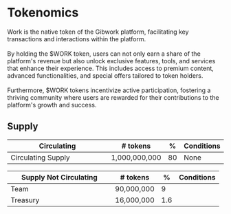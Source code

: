 # Tokenomics

Work is the native token of the Gibwork platform, facilitating key transactions and interactions within the platform. \
\
By holding the $WORK token, users can not only earn a share of the platform's revenue but also unlock exclusive features, tools, and services that enhance their experience. This includes access to premium content, advanced functionalities, and special offers tailored to token holders. \
\
Furthermore, $WORK tokens incentivize active participation, fostering a thriving community where users are rewarded for their contributions to the platform's growth and success.

## Supply

<table><thead><tr><th width="228">Circulating</th><th># tokens	</th><th data-type="number">%	</th><th>Conditions</th></tr></thead><tbody><tr><td>Circulating Supply</td><td>1,000,000,000</td><td>80</td><td>None</td></tr></tbody></table>



<table><thead><tr><th width="227">Supply Not Circulating</th><th># tokens	</th><th data-type="number">%</th><th>Conditions</th></tr></thead><tbody><tr><td>Team</td><td>90,000,000</td><td>9</td><td></td></tr><tr><td>Treasury</td><td>16,000,000</td><td>1.6</td><td></td></tr></tbody></table>





